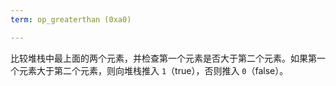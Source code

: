 ```yaml
---
term: op_greaterthan (0xa0)

---
```

比较堆栈中最上面的两个元素，并检查第一个元素是否大于第二个元素。如果第一个元素大于第二个元素，则向堆栈推入 `1`（true），否则推入 `0`（false）。